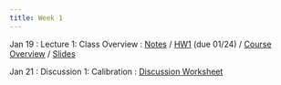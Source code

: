 ```yaml
---
title: Week 1
---
```


Jan 19
: Lecture 1: Class Overview
    : [Notes](https://forecasting.quarto.pub/book/why-care-about-forecasting.html) / [HW1](/assets/hw1/hw1.pdf) (due 01/24) / [Course Overview](https://forecasting.quarto.pub/book/course-overview.html) / [Slides](https://docs.google.com/presentation/d/17_W_qXvDTvAZHpvRWtVtz_XSNgk2LcEruPto1DMzvfg/edit#slide=id.p)

Jan 21
: Discussion 1: Calibration
    : [Discussion Worksheet](https://docs.google.com/document/d/1Wbs_naqfStKusnj8R-JWy1T29e1UAd71q6nH4JsPY04/edit?usp=sharing)
